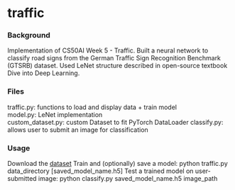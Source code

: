 ﻿# traffic
### Background
Implementation of CS50AI Week 5 - Traffic. Built a neural
network to classify road signs from the German Traffic
Sign Recognition Benchmark (GTSRB) dataset. Used LeNet 
structure described in open-source textbook Dive into Deep
Learning.

### Files
traffic.py: functions to load and display data + train model\
model.py: LeNet implementation\
custom_dataset.py: custom Dataset to fit PyTorch DataLoader
classify.py: allows user to submit an image for classification

### Usage
Download the [dataset](https://cdn.cs50.net/ai/2020/x/projects/5/gtsrb.zip)
Train and (optionally) save a model: python traffic.py data_directory [saved_model_name.h5]
Test a trained model on user-submitted image: python classify.py saved_model_name.h5 image_path

